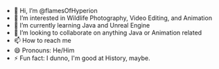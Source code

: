 - 👋 Hi, I’m @flamesOfHyperion
- 👀 I’m interested in Wildlife Photography, Video Editing, and Animation
- 🌱 I’m currently learning Java and Unreal Engine
- 💞️ I’m looking to collaborate on anything Java or Animation related
- 📫 How to reach me
- 😄 Pronouns: He/Him
- ⚡ Fun fact: I dunno, I'm good at History, maybe.

<!---
flamesOfHyperion/flamesOfHyperion is a ✨ special ✨ repository because its `README.md` (this file) appears on your GitHub profile.
You can click the Preview link to take a look at your changes.
--->
